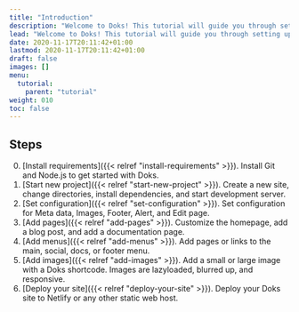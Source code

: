 ```yaml
---
title: "Introduction"
description: "Welcome to Doks! This tutorial will guide you through setting up and deploying your first Doks site."
lead: "Welcome to Doks! This tutorial will guide you through setting up and deploying your first Doks site."
date: 2020-11-17T20:11:42+01:00
lastmod: 2020-11-17T20:11:42+01:00
draft: false
images: []
menu:
  tutorial:
    parent: "tutorial"
weight: 010
toc: false
---
```


## Steps

0. [Install requirements]({{< relref "install-requirements" >}}). Install Git and Node.js to get started with Doks.
1. [Start new project]({{< relref "start-new-project" >}}). Create a new site, change directories, install dependencies, and start development server.
2. [Set configuration]({{< relref "set-configuration" >}}). Set configuration for Meta data, Images, Footer, Alert, and Edit page.
3. [Add pages]({{< relref "add-pages" >}}). Customize the homepage, add a blog post, and add a documentation page.
4. [Add menus]({{< relref "add-menus" >}}). Add pages or links to the main, social, docs, or footer menu.
5. [Add images]({{< relref "add-images" >}}). Add a small or large image with a Doks shortcode. Images are lazyloaded, blurred up, and responsive.
6. [Deploy your site]({{< relref "deploy-your-site" >}}). Deploy your Doks site to Netlify or any other static web host.
